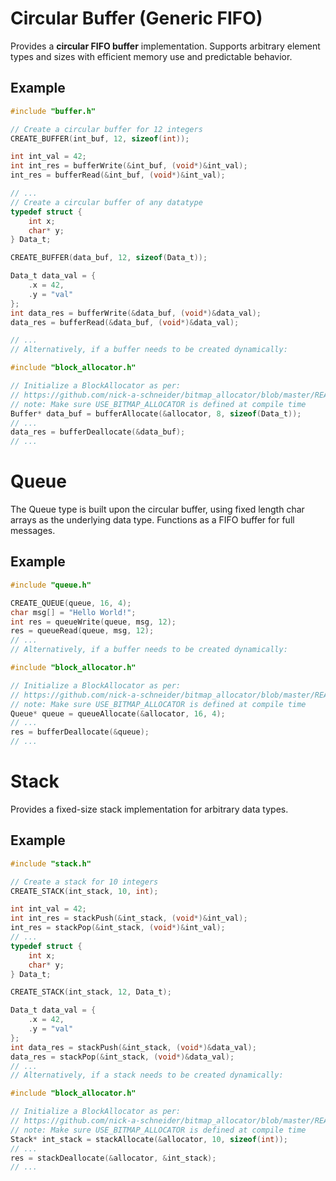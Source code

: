 # Circular Buffer (Generic FIFO)

Provides a **circular FIFO buffer** implementation. Supports arbitrary element types and sizes with efficient memory use and predictable behavior.

## Example

```c
#include "buffer.h"

// Create a circular buffer for 12 integers
CREATE_BUFFER(int_buf, 12, sizeof(int));

int int_val = 42;
int int_res = bufferWrite(&int_buf, (void*)&int_val);
int_res = bufferRead(&int_buf, (void*)&int_val);

// ...
// Create a circular buffer of any datatype
typedef struct {
    int x;
    char* y;
} Data_t;

CREATE_BUFFER(data_buf, 12, sizeof(Data_t));

Data_t data_val = {
    .x = 42,
    .y = "val"
};
int data_res = bufferWrite(&data_buf, (void*)&data_val);
data_res = bufferRead(&data_buf, (void*)&data_val);

// ...
// Alternatively, if a buffer needs to be created dynamically:

#include "block_allocator.h"

// Initialize a BlockAllocator as per:
// https://github.com/nick-a-schneider/bitmap_allocator/blob/master/README.md
// note: Make sure USE_BITMAP_ALLOCATOR is defined at compile time
Buffer* data_buf = bufferAllocate(&allocator, 8, sizeof(Data_t));
// ...
data_res = bufferDeallocate(&data_buf);
// ...
```

# Queue 
The Queue type is built upon the circular buffer, using fixed length char arrays as the underlying data type. 
Functions as a FIFO buffer for full messages.

## Example
```c
#include "queue.h"

CREATE_QUEUE(queue, 16, 4);
char msg[] = "Hello World!";
int res = queueWrite(queue, msg, 12);
res = queueRead(queue, msg, 12);
// ...
// Alternatively, if a buffer needs to be created dynamically:

#include "block_allocator.h"

// Initialize a BlockAllocator as per:
// https://github.com/nick-a-schneider/bitmap_allocator/blob/master/README.md
// note: Make sure USE_BITMAP_ALLOCATOR is defined at compile time
Queue* queue = queueAllocate(&allocator, 16, 4);
// ...
res = bufferDeallocate(&queue);
// ...
```

# Stack

Provides a fixed-size stack implementation for arbitrary data types.

## Example

```c
#include "stack.h"

// Create a stack for 10 integers
CREATE_STACK(int_stack, 10, int);

int int_val = 42;
int int_res = stackPush(&int_stack, (void*)&int_val);
int_res = stackPop(&int_stack, (void*)&int_val);
// ...
typedef struct {
    int x;
    char* y;
} Data_t;

CREATE_STACK(int_stack, 12, Data_t);

Data_t data_val = {
    .x = 42,
    .y = "val"
};
int data_res = stackPush(&int_stack, (void*)&data_val);
data_res = stackPop(&int_stack, (void*)&data_val);
// ...
// Alternatively, if a stack needs to be created dynamically:

#include "block_allocator.h"

// Initialize a BlockAllocator as per:
// https://github.com/nick-a-schneider/bitmap_allocator/blob/master/README.md
// note: Make sure USE_BITMAP_ALLOCATOR is defined at compile time
Stack* int_stack = stackAllocate(&allocator, 10, sizeof(int));
// ...
res = stackDeallocate(&allocator, &int_stack);
// ...
```
